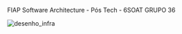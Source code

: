 FIAP Software Architecture - Pós Tech - 6SOAT 
GRUPO 36

![desenho_infra](https://github.com/user-attachments/assets/f47102d0-7780-43bc-a49b-220d3fa75343)
